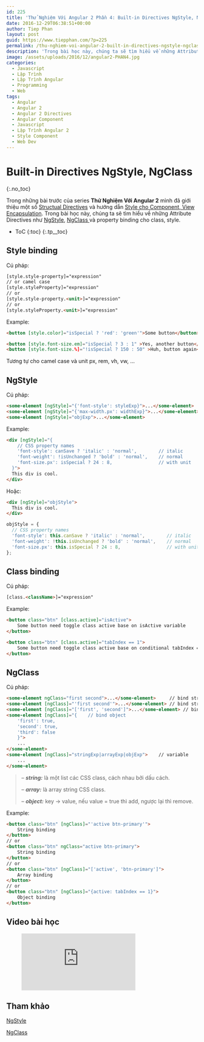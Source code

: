 ```yaml
---
id: 225
title: 'Thử Nghiệm Với Angular 2 Phần 4: Built-in Directives NgStyle, NgClass'
date: 2016-12-29T06:38:51+00:00
author: Tiep Phan
layout: post
guid: https://www.tiepphan.com/?p=225
permalink: /thu-nghiem-voi-angular-2-built-in-directives-ngstyle-ngclass/
description: 'Trong bài học này, chúng ta sẽ tìm hiểu về những Attribute Directives như NgStyle NgClass và property binding cho class, style'
image: /assets/uploads/2016/12/angular2-PHAN4.jpg
categories:
  - Javascript
  - Lập Trình
  - Lập Trình Angular
  - Programming
  - Web
tags:
  - Angular
  - Angular 2
  - Angular 2 Directives
  - Angular Component
  - Javascript
  - Lập Trình Angular 2
  - Style Component
  - Web Dev
---
```


# Built-in Directives NgStyle, NgClass
{:.no_toc}

Trong những bài trước của series **Thử Nghiệm Với Angular 2** mình đã giới thiệu một số <a href="https://angular.io/docs/ts/latest/guide/structural-directives.html" target="_blank">Structual Directives</a> và hướng dẫn <a href="/thu-nghiem-voi-angular-2-style-component-view-encapsulation/" target="_blank">Style cho Component, View Encapsulation</a>. Trong bài học này, chúng ta sẽ tìm hiểu về những Attribute Directives như <a href="https://angular.io/docs/ts/latest/guide/template-syntax.html#!#ngStyle" target="_blank">NgStyle</a>, <a href="https://angular.io/docs/ts/latest/guide/template-syntax.html#!#ngClass" target="_blank">NgClass </a>và property binding cho class, style.

* ToC
{:toc}
{:.tp__toc}

## Style binding

Cú pháp:

```html
[style.style-property]="expression"
// or camel case
[style.styleProperty]="expression"
// or
[style.style-property.<unit>]="expression"
// or
[style.styleProperty.<unit>]="expression"
```

Example:

```html
<button [style.color]="isSpecial ? 'red': 'green'">Some button</button>

<button [style.font-size.em]="isSpecial ? 3 : 1" >Yes, another button</button>
<button [style.font-size.%]="!isSpecial ? 150 : 50" >Huh, button again</button>
```

Tương tự cho camel case và unit px, rem, vh, vw, ...

## NgStyle

Cú pháp:
      
```html
<some-element [ngStyle]="{'font-style': styleExp}">...</some-element>
<some-element [ngStyle]="{'max-width.px': widthExp}">...</some-element>
<some-element [ngStyle]="objExp">...</some-element>
```

Example:

```html
<div [ngStyle]="{
    // CSS property names
    'font-style': canSave ? 'italic' : 'normal',        // italic
    'font-weight': !isUnchanged ? 'bold' : 'normal',    // normal
    'font-size.px': isSpecial ? 24 : 8,                 // with unit
  }">
  This div is cool.
</div>
```

Hoặc:

```html
<div [ngStyle]="objStyle">
  This div is cool.
</div>
```

```ts
objStyle = {
  // CSS property names
  'font-style': this.canSave ? 'italic' : 'normal',        // italic
  'font-weight': !this.isUnchanged ? 'bold' : 'normal',    // normal
  'font-size.px': this.isSpecial ? 24 : 8,                 // with unit
};
```

## Class binding

Cú pháp:

```html
[class.<className>]="expression"
```

Example:

```html
<button class="btn" [class.active]="isActive">
    Some button need toggle class active base on isActive variable
</button>

<button class="btn" [class.active]="tabIndex == 1">
    Some button need toggle class active base on conditional tabIndex == 1
</button>
```

## NgClass
    

Cú pháp:

```html
<some-element ngClass="first second">...</some-element>     // bind string
<some-element [ngClass]="'first second'">...</some-element> // bind string value
<some-element [ngClass]="['first', 'second']">...</some-element> // bind array
<some-element [ngClass]="{    // bind object
    'first': true,
    'second': true,
    'third': false
    }">
    ...
</some-element>
<some-element [ngClass]="stringExp|arrayExp|objExp">    // variable
    ...
</some-element>
```
      
<blockquote>
  <p>
    &#8211; <em><strong>string:</strong> </em>là một list các CSS class, cách nhau bởi dấu cách.
  </p>
  
  <p>
    &#8211; <em><strong>array:</strong> </em>là array string CSS class.
  </p>
  
  <p>
    &#8211; <em><strong>object:</strong></em> key -> value, nếu value = true thì add, ngược lại thì remove.
  </p>
</blockquote>

Example:
      
```html
<button class="btn" [ngClass]="'active btn-primary'">
    String binding
</button>
// or
<button class="btn" ngClass="active btn-primary">
    String binding
</button>
// or
<button class="btn" [ngClass]="['active', 'btn-primary']">
    Array binding
</button>
// or
<button class="btn" [ngClass]="{active: tabIndex == 1}">
    Object binding
</button>
```

## Video bài học

<figure class="video_container">
  <iframe src="https://www.youtube.com/embed/D45vVWG3hpU" frameborder="0" allowfullscreen="true"> </iframe>
</figure>

## Tham khảo

<a href="https://angular.io/docs/ts/latest/guide/template-syntax.html#!#ngStyle" target="_blank">NgStyle</a>

<a href="https://angular.io/docs/ts/latest/guide/template-syntax.html#!#ngClass" target="_blank">NgClass </a>
